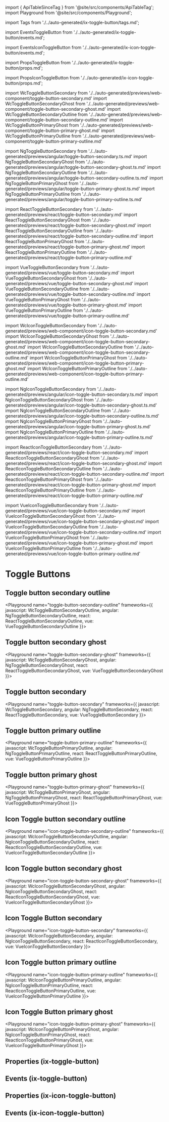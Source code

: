 import { ApiTableSinceTag } from '@site/src/components/ApiTableTag';
import Playground from '@site/src/components/Playground';

import Tags from './../auto-generated/ix-toggle-button/tags.md';

import EventsToggleButton from './../auto-generated/ix-toggle-button/events.md';

import EventsIconToggleButton from './../auto-generated/ix-icon-toggle-button/events.md';

import PropsToggleButton from './../auto-generated/ix-toggle-button/props.md';

import PropsIconToggleButton from './../auto-generated/ix-icon-toggle-button/props.md';

import WcToggleButtonSecondary from './../auto-generated/previews/web-component/toggle-button-secondary.md'
import WcToggleButtonSecondaryGhost from './../auto-generated/previews/web-component/toggle-button-secondary-ghost.md'
import WcToggleButtonSecondaryOutline from './../auto-generated/previews/web-component/toggle-button-secondary-outline.md'
import WcToggleButtonPrimaryGhost from './../auto-generated/previews/web-component/toggle-button-primary-ghost.md'
import WcToggleButtonPrimaryOutline from './../auto-generated/previews/web-component/toggle-button-primary-outline.md'

import NgToggleButtonSecondary from './../auto-generated/previews/angular/toggle-button-secondary.ts.md'
import NgToggleButtonSecondaryGhost from './../auto-generated/previews/angular/toggle-button-secondary-ghost.ts.md'
import NgToggleButtonSecondaryOutline from './../auto-generated/previews/angular/toggle-button-secondary-outline.ts.md'
import NgToggleButtonPrimaryGhost from './../auto-generated/previews/angular/toggle-button-primary-ghost.ts.md'
import NgToggleButtonPrimaryOutline from './../auto-generated/previews/angular/toggle-button-primary-outline.ts.md'

import ReactToggleButtonSecondary from './../auto-generated/previews/react/toggle-button-secondary.md'
import ReactToggleButtonSecondaryGhost from './../auto-generated/previews/react/toggle-button-secondary-ghost.md'
import ReactToggleButtonSecondaryOutline from './../auto-generated/previews/react/toggle-button-secondary-outline.md'
import ReactToggleButtonPrimaryGhost from './../auto-generated/previews/react/toggle-button-primary-ghost.md'
import ReactToggleButtonPrimaryOutline from './../auto-generated/previews/react/toggle-button-primary-outline.md'

import VueToggleButtonSecondary from './../auto-generated/previews/vue/toggle-button-secondary.md'
import VueToggleButtonSecondaryGhost from './../auto-generated/previews/vue/toggle-button-secondary-ghost.md'
import VueToggleButtonSecondaryOutline from './../auto-generated/previews/vue/toggle-button-secondary-outline.md'
import VueToggleButtonPrimaryGhost from './../auto-generated/previews/vue/toggle-button-primary-ghost.md'
import VueToggleButtonPrimaryOutline from './../auto-generated/previews/vue/toggle-button-primary-outline.md'

import WcIconToggleButtonSecondary from './../auto-generated/previews/web-component/icon-toggle-button-secondary.md'
import WcIconToggleButtonSecondaryGhost from './../auto-generated/previews/web-component/icon-toggle-button-secondary-ghost.md'
import WcIconToggleButtonSecondaryOutline from './../auto-generated/previews/web-component/icon-toggle-button-secondary-outline.md'
import WcIconToggleButtonPrimaryGhost from './../auto-generated/previews/web-component/icon-toggle-button-primary-ghost.md'
import WcIconToggleButtonPrimaryOutline from './../auto-generated/previews/web-component/icon-toggle-button-primary-outline.md'

import NgIconToggleButtonSecondary from './../auto-generated/previews/angular/icon-toggle-button-secondary.ts.md'
import NgIconToggleButtonSecondaryGhost from './../auto-generated/previews/angular/icon-toggle-button-secondary-ghost.ts.md'
import NgIconToggleButtonSecondaryOutline from './../auto-generated/previews/angular/icon-toggle-button-secondary-outline.ts.md'
import NgIconToggleButtonPrimaryGhost from './../auto-generated/previews/angular/icon-toggle-button-primary-ghost.ts.md'
import NgIconToggleButtonPrimaryOutline from './../auto-generated/previews/angular/icon-toggle-button-primary-outline.ts.md'

import ReactIconToggleButtonSecondary from './../auto-generated/previews/react/icon-toggle-button-secondary.md'
import ReactIconToggleButtonSecondaryGhost from './../auto-generated/previews/react/icon-toggle-button-secondary-ghost.md'
import ReactIconToggleButtonSecondaryOutline from './../auto-generated/previews/react/icon-toggle-button-secondary-outline.md'
import ReactIconToggleButtonPrimaryGhost from './../auto-generated/previews/react/icon-toggle-button-primary-ghost.md'
import ReactIconToggleButtonPrimaryOutline from './../auto-generated/previews/react/icon-toggle-button-primary-outline.md'

import VueIconToggleButtonSecondary from './../auto-generated/previews/vue/icon-toggle-button-secondary.md'
import VueIconToggleButtonSecondaryGhost from './../auto-generated/previews/vue/icon-toggle-button-secondary-ghost.md'
import VueIconToggleButtonSecondaryOutline from './../auto-generated/previews/vue/icon-toggle-button-secondary-outline.md'
import VueIconToggleButtonPrimaryGhost from './../auto-generated/previews/vue/icon-toggle-button-primary-ghost.md'
import VueIconToggleButtonPrimaryOutline from './../auto-generated/previews/vue/icon-toggle-button-primary-outline.md'

# Toggle Buttons

<Tags />

## Toggle button secondary outline

<Playground
name="toggle-button-secondary-outline"
frameworks={{
  javascript: WcToggleButtonSecondaryOutline,
  angular: NgToggleButtonSecondaryOutline,
  react: ReactToggleButtonSecondaryOutline,
  vue: VueToggleButtonSecondaryOutline
}}>
</Playground>

## Toggle button secondary ghost

<Playground
name="toggle-button-secondary-ghost"
frameworks={{
  javascript: WcToggleButtonSecondaryGhost,
  angular: NgToggleButtonSecondaryGhost,
  react: ReactToggleButtonSecondaryGhost,
  vue: VueToggleButtonSecondaryGhost
}}>
</Playground>

## Toggle button secondary

<Playground
name="toggle-button-secondary"
frameworks={{
  javascript: WcToggleButtonSecondary,
  angular: NgToggleButtonSecondary,
  react: ReactToggleButtonSecondary,
  vue: VueToggleButtonSecondary
}}>
</Playground>

## Toggle button primary outline

<Playground
name="toggle-button-primary-outline"
frameworks={{
  javascript: WcToggleButtonPrimaryOutline,
  angular: NgToggleButtonPrimaryOutline,
  react: ReactToggleButtonPrimaryOutline,
  vue: VueToggleButtonPrimaryOutline
}}>
</Playground>

## Toggle button primary ghost

<Playground
name="toggle-button-primary-ghost"
frameworks={{
  javascript: WcToggleButtonPrimaryGhost,
  angular: NgToggleButtonPrimaryGhost,
  react: ReactToggleButtonPrimaryGhost,
  vue: VueToggleButtonPrimaryGhost
}}>
</Playground>

<Tags />

## Icon Toggle button secondary outline

<Playground
name="icon-toggle-button-secondary-outline"
frameworks={{
  javascript: WcIconToggleButtonSecondaryOutline,
  angular: NgIconToggleButtonSecondaryOutline,
  react: ReactIconToggleButtonSecondaryOutline,
  vue: VueIconToggleButtonSecondaryOutline
}}>
</Playground>

## Icon Toggle button secondary ghost

<Playground
name="icon-toggle-button-secondary-ghost"
frameworks={{
  javascript: WcIconToggleButtonSecondaryGhost,
  angular: NgIconToggleButtonSecondaryGhost,
  react: ReactIconToggleButtonSecondaryGhost,
  vue: VueIconToggleButtonSecondaryGhost
}}>
</Playground>

## Icon Toggle Button secondary

<Playground
name="icon-toggle-button-secondary"
frameworks={{
  javascript: WcIconToggleButtonSecondary,
  angular: NgIconToggleButtonSecondary,
  react: ReactIconToggleButtonSecondary,
  vue: VueIconToggleButtonSecondary
}}>
</Playground>

## Icon Toggle button primary outline

<Playground
name="icon-toggle-button-primary-outline"
frameworks={{
  javascript: WcIconToggleButtonPrimaryOutline,
  angular: NgIconToggleButtonPrimaryOutline,
  react: ReactIconToggleButtonPrimaryOutline,
  vue: VueIconToggleButtonPrimaryOutline
}}>
</Playground>

## Icon Toggle Button primary ghost

<Playground
name="icon-toggle-button-primary-ghost"
frameworks={{
  javascript: WcIconToggleButtonPrimaryGhost,
  angular: NgIconToggleButtonPrimaryGhost,
  react: ReactIconToggleButtonPrimaryGhost,
  vue: VueIconToggleButtonPrimaryGhost
}}>
</Playground>

## Properties (ix-toggle-button)

<PropsToggleButton />

## Events (ix-toggle-button)

<EventsToggleButton />

## Properties (ix-icon-toggle-button)

<PropsIconToggleButton />

## Events (ix-icon-toggle-button)

<EventsIconToggleButton />
